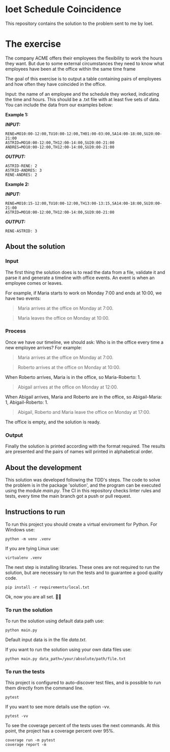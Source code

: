 # Ioet Schedule Coincidence

This repository contains the solution to the problem sent to me by Ioet.

# The exercise
The company ACME offers their employees the flexibility to work the hours they want. But due to some external circumstances they need to know what employees have been at the office within the same time frame

The goal of this exercise is to output a table containing pairs of employees and how often they have coincided in the office.

Input: the name of an employee and the schedule they worked, indicating the time and hours. This should be a .txt file with at least five sets of data. You can include the data from our examples below:

**Example 1:**

***INPUT:***

    RENE=MO10:00-12:00,TU10:00-12:00,TH01:00-03:00,SA14:00-18:00,SU20:00- 21:00
    ASTRID=MO10:00-12:00,TH12:00-14:00,SU20:00-21:00
    ANDRES=MO10:00-12:00,TH12:00-14:00,SU20:00-21:00


***OUTPUT:***

    ASTRID-RENE: 2
    ASTRID-ANDRES: 3
    RENE-ANDRES: 2

**Example 2:**

***INPUT:***

    RENE=MO10:15-12:00,TU10:00-12:00,TH13:00-13:15,SA14:00-18:00,SU20:00-21:00
    ASTRID=MO10:00-12:00,TH12:00-14:00,SU20:00-21:00

***OUTPUT:***

    RENE-ASTRID: 3

## About the solution

### Input
The first thing the solution does is to read the data from a file, validate it and parse it and generate a timeline with office events.  An event is when an employee comes or leaves.

For example, if Maria starts to work on Monday 7:00 and ends at 10:00, we have two events:

> Maria arrives at the office on Monday at 7:00.

> Maria leaves the office on Monday at 10:00.


### Process
Once we have our timeline, we should ask: Who is in the office every time a new employee arrives?
For example:

> Maria arrives at the office on Monday at 7:00.

> Roberto arrives at the office on Monday at 10:00.

When Roberto arrives, Maria is in the office, so Maria-Roberto: 1.

 > Abigail arrives at the office on Monday at 12:00.

 When Abigail arrives, Maria and Roberto are in the office, so Abigail-Maria: 1, Abigail-Roberto: 1.

> Abigail, Roberto and Maria leave the office on Monday at 17:00.

The office is empty, and the solution is ready.

### Output
Finally the solution is printed according with the format required. The results are presented and the pairs of names will printed in alphabetical order.

## About the development
This solution was developed following the TDD's steps. The code to solve the problem is in the package 'solution', and the program can be executed using the module *main.py*.
The CI in this repository checks linter rules and tests, every time the main branch got a push or pull request.

## Instructions to run
To run this project you should create a virtual enviroment for Python. For Windows use:

    python -m venv .venv

If you are tying Linux use:

    virtualenv .venv

The next step is installing libraries. These ones are not required to run the solution, but are necessary to run the tests and to guarantee a good quality code.

    pip install -r requirements/local.txt

Ok,  now you are all set. 🚀😉

### To run the solution
To run the solution using default data path use:

    python main.py

Default input data is in the file *data.txt*.

If you want to run the solution using your own data files use:

    python main.py data_path=/your/absolute/path/file.txt


### To run the tests
This project is configured to auto-discover test files, and is possible to run them directly from the command line.

    pytest

If you want to see more details use the option -vv.

    pytest -vv

To see the coverage percent of the tests uses the next commands. At this point, the project has a coverage percent over 95%.

    coverage run -m pytest
    coverage report -m
